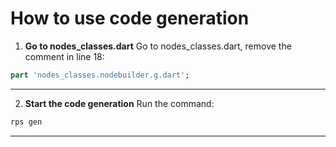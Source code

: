# How to use code generation

1) **Go to nodes_classes.dart**
Go to nodes_classes.dart, remove the comment in line 18:
```dart
part 'nodes_classes.nodebuilder.g.dart';
```

---

2) **Start the code generation**
Run the command: 
```dart
rps gen
```

---



